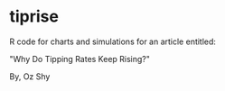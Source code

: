 # tiprise
R code for charts and simulations for an article entitled:

"Why Do Tipping Rates Keep Rising?"

By, Oz Shy
